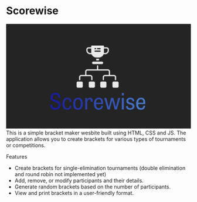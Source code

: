 # Scorewise
<img src="scorewise.png">
This is a simple bracket maker wesbite built using HTML, CSS and JS. The application allows you to create brackets for various types of tournaments or competitions.

Features

* Create brackets for single-elimination tournaments (double elimination and round robin not implemented yet)
* Add, remove, or modify participants and their details.
* Generate random brackets based on the number of participants.
* View and print brackets in a user-friendly format.

